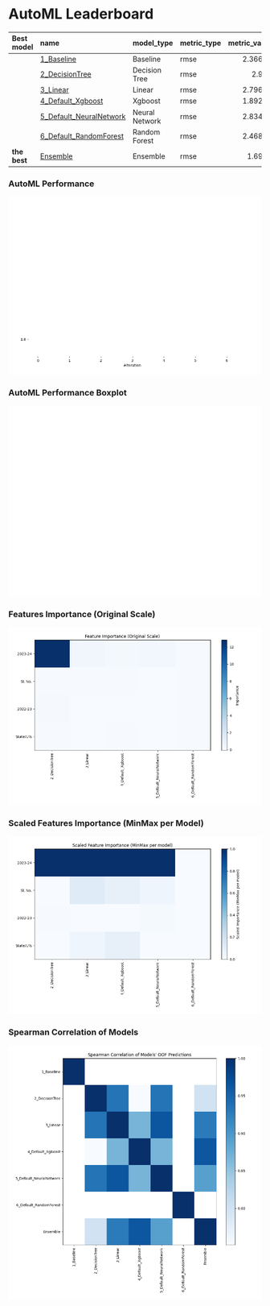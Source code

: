 # AutoML Leaderboard

| Best model   | name                                                         | model_type     | metric_type   |   metric_value |   train_time |
|:-------------|:-------------------------------------------------------------|:---------------|:--------------|---------------:|-------------:|
|              | [1_Baseline](1_Baseline/README.md)                           | Baseline       | rmse          |        2.36627 |         1.24 |
|              | [2_DecisionTree](2_DecisionTree/README.md)                   | Decision Tree  | rmse          |        2.934   |         5.91 |
|              | [3_Linear](3_Linear/README.md)                               | Linear         | rmse          |        2.79636 |         3.54 |
|              | [4_Default_Xgboost](4_Default_Xgboost/README.md)             | Xgboost        | rmse          |        1.89232 |         1.92 |
|              | [5_Default_NeuralNetwork](5_Default_NeuralNetwork/README.md) | Neural Network | rmse          |        2.83402 |         1.81 |
|              | [6_Default_RandomForest](6_Default_RandomForest/README.md)   | Random Forest  | rmse          |        2.46851 |         3.72 |
| **the best** | [Ensemble](Ensemble/README.md)                               | Ensemble       | rmse          |        1.6995  |         0.25 |

### AutoML Performance
![AutoML Performance](ldb_performance.png)

### AutoML Performance Boxplot
![AutoML Performance Boxplot](ldb_performance_boxplot.png)

### Features Importance (Original Scale)
![features importance across models](features_heatmap.png)



### Scaled Features Importance (MinMax per Model)
![scaled features importance across models](features_heatmap_scaled.png)



### Spearman Correlation of Models
![models spearman correlation](correlation_heatmap.png)

